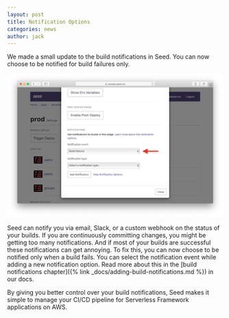 ```yaml
---
layout: post
title: Notification Options
categories: news
author: jack
---
```


We made a small update to the build notifications in Seed. You can now choose to be notified for build failures only.

![Build notification options](/assets/blog/notification-options/build-notification-options.png)

Seed can notify you via email, Slack, or a custom webhook on the status of your builds. If you are continuously committing changes, you might be getting too many notifications. And if most of your builds are successful these notifications can get annoying. To fix this, you can now choose to be notified only when a build fails. You can select the notification event while adding a new notification option. Read more about this in the [build notifications chapter]({% link _docs/adding-build-notifications.md %}) in our docs.

By giving you better control over your build notifications, Seed makes it simple to manage your CI/CD pipeline for Serverless Framework applications on AWS.

